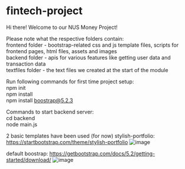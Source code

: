 # fintech-project
Hi there! Welcome to our NUS Money Project!

Please note what the respective folders contain:<br />
frontend folder - bootstrap-related css and js template files, scripts for frontend pages, html files, assets and images<br />
backend folder - apis for various features like getting user data and transaction data<br />
textfiles folder - the text files we created at the start of the module

Run following commands for first time project setup:<br />
npm init<br />
npm install <br />
npm install boostrap@5.2.3

Commands to start backend server:<br />
cd backend<br />
node main.js

2 basic templates have been used (for now)
stylish-portfolio: https://startbootstrap.com/theme/stylish-portfolio
![image](https://github.com/case141/fintech-project/assets/7495242/cddca837-3f7b-4383-bacb-88fc274f1cfc)

default boostrap: https://getbootstrap.com/docs/5.2/getting-started/download/
![image](https://github.com/case141/fintech-project/assets/7495242/beea48c0-8ff7-45c9-b55c-befeece1b272)

